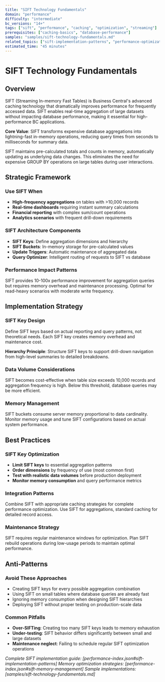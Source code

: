 ```yaml
---
title: "SIFT Technology Fundamentals"
domain: "performance"
difficulty: "intermediate"
bc_versions: "14+"
tags: ["sift", "performance", "caching", "optimization", "streaming"]
prerequisites: ["caching-basics", "database-performance"]
samples: "samples/sift-technology-fundamentals.md"
related_topics: ["sift-implementation-patterns", "performance-optimization-workflow"]
estimated_time: "45 minutes"
---
```


# SIFT Technology Fundamentals

## Overview

SIFT (Streaming In-memory Fast Tables) is Business Central's advanced caching technology that dramatically improves performance for frequently accessed data. SIFT enables real-time aggregation of large datasets without impacting database performance, making it essential for high-performance BC applications.

**Core Value**: SIFT transforms expensive database aggregations into lightning-fast in-memory operations, reducing query times from seconds to milliseconds for summary data.

SIFT maintains pre-calculated totals and counts in memory, automatically updating as underlying data changes. This eliminates the need for expensive GROUP BY operations on large tables during user interactions.

## Strategic Framework

### Use SIFT When
- **High-frequency aggregations** on tables with >10,000 records
- **Real-time dashboards** requiring instant summary calculations  
- **Financial reporting** with complex sum/count operations
- **Analytics scenarios** with frequent drill-down requirements

### SIFT Architecture Components
- **SIFT Keys**: Define aggregation dimensions and hierarchy
- **SIFT Buckets**: In-memory storage for pre-calculated values
- **Update Triggers**: Automatic maintenance of aggregated data
- **Query Optimizer**: Intelligent routing of requests to SIFT vs database

### Performance Impact Patterns
SIFT provides 10-100x performance improvement for aggregation queries but requires memory overhead and maintenance processing. Optimal for read-heavy scenarios with moderate write frequency.

## Implementation Strategy

### SIFT Key Design
Define SIFT keys based on actual reporting and query patterns, not theoretical needs. Each SIFT key creates memory overhead and maintenance cost.

**Hierarchy Principle**: Structure SIFT keys to support drill-down navigation from high-level summaries to detailed breakdowns.

### Data Volume Considerations
SIFT becomes cost-effective when table size exceeds 10,000 records and aggregation frequency is high. Below this threshold, database queries may be more efficient.

### Memory Management
SIFT buckets consume server memory proportional to data cardinality. Monitor memory usage and tune SIFT configurations based on actual system performance.

## Best Practices

### SIFT Key Optimization
- **Limit SIFT keys** to essential aggregation patterns
- **Order dimensions** by frequency of use (most common first)
- **Test with realistic data volumes** before production deployment
- **Monitor memory consumption** and query performance metrics

### Integration Patterns
Combine SIFT with appropriate caching strategies for complete performance optimization. Use SIFT for aggregations, standard caching for detailed record access.

### Maintenance Strategy
SIFT requires regular maintenance windows for optimization. Plan SIFT rebuild operations during low-usage periods to maintain optimal performance.

## Anti-Patterns

### Avoid These Approaches
- Creating SIFT keys for every possible aggregation combination
- Using SIFT on small tables where database queries are already fast
- Ignoring memory consumption when designing SIFT hierarchies
- Deploying SIFT without proper testing on production-scale data

### Common Pitfalls
- **Over-SIFTing**: Creating too many SIFT keys leads to memory exhaustion
- **Under-testing**: SIFT behavior differs significantly between small and large datasets
- **Maintenance neglect**: Failing to schedule regular SIFT optimization operations

*Complete SIFT implementation guide: [performance-index.json#sift-implementation-patterns]*
*Memory optimization strategies: [performance-index.json#sift-memory-management]*
*Sample implementations: [samples/sift-technology-fundamentals.md]*